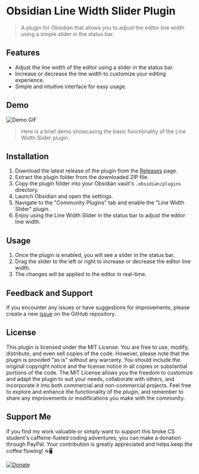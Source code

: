 # Obsidian Line Width Slider Plugin
> A plugin for Obsidian that allows you to adjust the editor line width using a simple slider in the status bar.

## Features

- Adjust the line width of the editor using a slider in the status bar.
- Increase or decrease the line width to customize your editing experience.
- Simple and intuitive interface for easy usage.

## Demo

![Demo GIF](./images/demo-gif-full-size.gif) 

> Here is a brief demo showcasing the basic functionality of the Line Width Slider plugin.

## Installation

1. Download the latest release of the plugin from the [Releases](https://github.com/MugishoMp/obsidian-editor-width-slider/releases) page.
2. Extract the plugin folder from the downloaded ZIP file.
3. Copy the plugin folder into your Obsidian vault's `.obsidian/plugins` directory.
4. Launch Obsidian and open the settings.
5. Navigate to the "Community Plugins" tab and enable the "Line Width Slider" plugin.
6. Enjoy using the Line Width Slider in the status bar to adjust the editor line width.

## Usage

1. Once the plugin is enabled, you will see a slider in the status bar.
2. Drag the slider to the left or right to increase or decrease the editor line width.
3. The changes will be applied to the editor in real-time.

## Feedback and Support

If you encounter any issues or have suggestions for improvements, please create a new [issue](https://github.com/MugishoMp/obsidian-editor-width-slider/issues) on the GitHub repository.

## License

This plugin is licensed under the MIT License. You are free to use, modify, 
distribute, and even sell copies of the code. However, please note that the 
plugin is provided "as is" without any warranty. You should include the original 
copyright notice and the license notice in all copies or substantial portions of 
the code. The MIT License allows you the freedom to customize and adapt the 
plugin to suit your needs, collaborate with others, and incorporate it into both 
commercial and non-commercial projects. Feel free to explore and enhance the 
functionality of the plugin, and remember to share any improvements or 
modifications you make with the community.

## Support Me

If you find my work valuable or simply want to support this broke CS student's caffeine-fueled coding adventures, you can make a donation through PayPal. Your contribution is greatly appreciated and helps keep the coffee flowing! ☕️🖥️

[![Donate](https://www.paypalobjects.com/en_US/i/btn/btn_donateCC_LG.gif)](https://www.paypal.com/donate/?hosted_button_id=E4APAMMHVJE4N)


